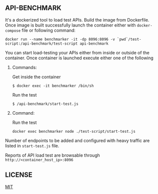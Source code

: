 ## API-BENCHMARK
It's a dockerized tool to load test APIs. Build the image from Dockerfile. Once image is built successfully launch the container either with `docker-compose` file or following command:

    docker run --name benchmarker -it -dp 8096:8096 -v `pwd`/test-script:/api-benchmark/test-script api-benchmark

You can start load-testing your APIs either from inside or outside of the container. Once container is launched execute either one of the following

1. Commands:

    Get inside the container

    `$ docker exec -it benchmarker /bin/sh`

    Run the test

    `$ /api-benchmark/start-test.js`


2. Command:

    Run the test

    `docker exec benchmarker node ./test-script/start-test.js`

Number of endpoints to be added and configured with heavy traffic are listed in `start-test.js` file.

Reports of API load test are browsable through `http://<container_host_ip>:8096`

## LICENSE
[MIT](./LICENSE/)
